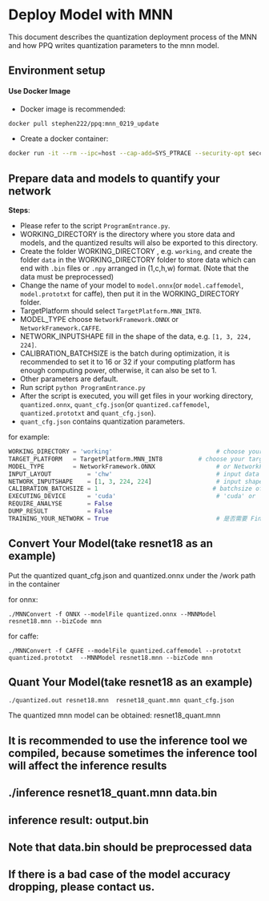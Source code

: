 # Deploy Model with MNN
This document describes the quantization deployment process of the MNN and how PPQ writes quantization parameters to the mnn model.

## Environment setup

#### Use Docker Image
- Docker image is recommended:

```bash
docker pull stephen222/ppq:mnn_0219_update
```

- Create a docker container:

```bash
docker run -it --rm --ipc=host --cap-add=SYS_PTRACE --security-opt seccomp=unconfined -e NVIDIA_DRIVER_CAPABILITIES=compute,utility --gpus all --mount type=bind,source=用户自定义路径,target=/workspace stephen222/ppq:mnn_0219_update /bin/bash
```

## Prepare data and models to quantify your network

**Steps**:

- Please refer to the script `ProgramEntrance.py`.
- WORKING_DIRECTORY is the directory where you store data and models, and the quantized results will also be exported to this directory.
- Create the folder WORKING_DIRECTORY , e.g. `working`, and create the folder `data` in the WORKING_DIRECTORY folder to store data which can end with `.bin` files or `.npy` arranged in (1,c,h,w) format. (Note that the data must be preprocessed)
- Change the name of your model to `model.onnx`(or `model.caffemodel`, `model.prototxt` for caffe), then put it in the WORKING_DIRECTORY folder.
- TargetPlatform should select `TargetPlatform.MNN_INT8`.
- MODEL_TYPE choose `NetworkFramework.ONNX` or `NetworkFramework.CAFFE`.
- NETWORK_INPUTSHAPE fill in the shape of the data, e.g. `[1, 3, 224, 224]`.
- CALIBRATION_BATCHSIZE is the batch during optimization, it is recommended to set it to 16 or 32 if your computing platform has enough computing power, otherwise, it can also be set to 1.
- Other parameters are default.
- Run script `python ProgramEntrance.py`
- After the script is executed, you will get files in your working directory, `quantized.onnx`, `quant_cfg.json`(or `quantized.caffemodel`, `quantized.prototxt` and `quant_cfg.json`).
- `quant_cfg.json` contains quantization parameters.

for example:
```python
WORKING_DIRECTORY = 'working'                             # choose your working directory
TARGET_PLATFORM   = TargetPlatform.MNN_INT8          # choose your target platform
MODEL_TYPE        = NetworkFramework.ONNX                 # or NetworkFramework.CAFFE
INPUT_LAYOUT          = 'chw'                             # input data layout, chw or hwc
NETWORK_INPUTSHAPE    = [1, 3, 224, 224]                  # input shape of your network
CALIBRATION_BATCHSIZE = 1                                # batchsize of calibration dataset
EXECUTING_DEVICE      = 'cuda'                            # 'cuda' or 'cpu'.
REQUIRE_ANALYSE       = False
DUMP_RESULT           = False
TRAINING_YOUR_NETWORK = True                              # 是否需要 Finetuning 一下你的网络
```

## Convert Your Model(take resnet18 as an example)
Put the quantized quant_cfg.json and quantized.onnx under the /work path in the container

for onnx:
```shell
./MNNConvert -f ONNX --modelFile quantized.onnx --MNNModel resnet18.mnn --bizCode mnn
```

for caffe:
```shell
./MNNConvert -f CAFFE --modelFile quantized.caffemodel --prototxt quantized.prototxt  --MNNModel resnet18.mnn --bizCode mnn
```

## Quant Your Model(take resnet18 as an example)
```shell
./quantized.out resnet18.mnn  resnet18_quant.mnn quant_cfg.json
```
The quantized mnn model can be obtained: resnet18_quant.mnn

## It is recommended to use the inference tool we compiled, because sometimes the inference tool will affect the inference results
## ./inference resnet18_quant.mnn data.bin
## inference result: output.bin
## Note that data.bin should be preprocessed data

## If there is a bad case of the model accuracy dropping, please contact us.
